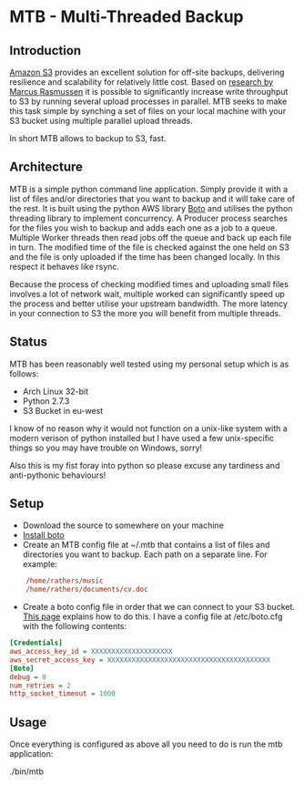 # MTB - Multi-Threaded Backup

## Introduction
[Amazon S3](http://aws.amazon.com/s3/) provides an excellent solution for off-site backups, delivering resilience and scalability for relatively little cost. Based on [research by Marcus Rasmussen](http://improve.dk/archive/2011/11/07/pushing-the-limits-of-amazon-s3-upload-performance.aspx) it is possible to significantly increase write throughput to S3 by running several upload processes in parallel. MTB seeks to make this task simple by synching a set of files on your local machine with your S3 bucket using multiple parallel upload threads.

In short MTB allows to backup to S3, fast.

## Architecture

MTB is a simple python command line application. Simply provide it with a list of files and/or directories that you want to backup and it will take care of the rest. It is built using the python AWS library [Boto](https://github.com/boto/boto) and utilises the python threading library to implement concurrency. A Producer process searches for the files you wish to backup and adds each one as a job to a queue. Multiple Worker threads then read jobs off the queue and back up each file in turn. The modified time of the file is checked against the one held on S3 and the file is only uploaded if the time has been changed locally. In this respect it behaves like rsync.

Because the process of checking modified times and uploading small files involves a lot of network wait, multiple worked can significantly speed up the process and better utilise your upstream bandwidth. The more latency in your connection to S3 the more you will benefit from multiple threads.

## Status

MTB has been reasonably well tested using my personal setup which is as follows:

* Arch Linux 32-bit
* Python 2.7.3
* S3 Bucket in eu-west

I know of no reason why it would not function on a unix-like system with a modern verison of python installed but I have used a few unix-specific things so you may have trouble on Windows, sorry!

Also this is my fist foray into python so please excuse any tardiness and anti-pythonic behaviours!

## Setup

* Download the source to somewhere on your machine
* [Install boto](https://github.com/boto/boto#installation)
* Create an MTB config file at ~/.mtb that contains a list of files and directories you want to backup. Each path on a separate line. For example:
```ini
    /home/rathers/music
    /home/rathers/documents/cv.doc
```
* Create a boto config file in order that we can connect to your S3 bucket. [This page](http://code.google.com/p/boto/wiki/BotoConfig) explains how to do this. I have a config file at /etc/boto.cfg with the following contents:

```ini
[Credentials]
aws_access_key_id = XXXXXXXXXXXXXXXXXXXX
aws_secret_access_key = XXXXXXXXXXXXXXXXXXXXXXXXXXXXXXXXXXXXXXXX
[Boto]
debug = 0
num_retries = 2
http_socket_timeout = 1000
```

## Usage

Once everything is configured as above all you need to do is run the mtb application:

./bin/mtb
